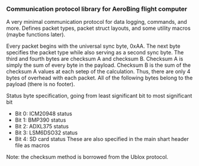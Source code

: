 ### Communication protocol library for AeroBing flight computer

A very minimal communication protocol for data logging, commands, and more. Defines packet types, packet struct layouts, and some utility macros (maybe functions later). 

Every packet begins with the universal sync byte, 0xAA. The next byte specifies the packet type while also serving as a second sync byte. The third and fourth bytes are checksum A and checksum B. Checksum A is simply the sum of every byte in the payload. Checksum B is the sum of the checksum A values at each setep of the calculation. Thus, there are only 4 bytes of overhead with each packet. All of the following bytes belong to the payload (there is no footer). 

Status byte specification, going from least significant bit to most significant bit
- Bit 0: ICM20948 status
- Bit 1: BMP390 status
- Bit 2: ADXL375 status
- Bit 3: LSM6DSO32 status
- Bit 4: SD card status
These are also specified in the main shart header file as macros

Note: the checksum method is borrowed from the Ublox protocol.